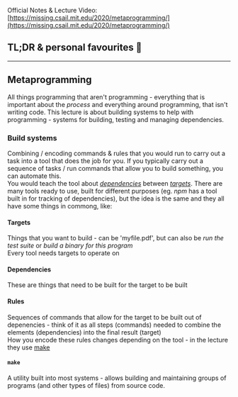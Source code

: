 Official Notes & Lecture Video: [https://missing.csail.mit.edu/2020/metaprogramming/](https://missing.csail.mit.edu/2020/metaprogramming/)

## TL;DR & personal favourites :icecream:  

---

## Metaprogramming  
All things programming that aren't programming - everything that is important about the _process_ and everything around programming, that isn't writing code. This lecture is about building systems to help with programming - systems for building, testing and managing dependencies.  


### Build systems  
Combining / encoding commands & rules that you would run to carry out a task into a tool that does the job for you. If you typically carry out a sequence of tasks / run commands that allow you to build something, you can automate this.  
You would teach the tool about [_dependencies_](#Dependencies) between [_targets_](#Targets). There are many tools ready to use, built for different purposes (eg. _npm_ has a tool built in for tracking of dependencies), but the idea is the same and they all have some things in commong, like:  

#### Targets  
Things that you want to build - can be 'myfile.pdf', but can also be _run the test suite_ or _build a binary for this program_  
Every tool needs targets to operate on  

#### Dependencies  
These are things that need to be built for the target to be built  

#### Rules  
Sequences of commands that allow for the target to be built out of depenencies - think of it as all steps (commands) needed to combine the elements (dependencies) into the final result (target)  
How you encode these rules changes depending on the tool - in the lecture they use [make](#make)  

#### `make`
A utility built into most systems - allows building and maintaining groups of programs (and other types of files) from source code.  
